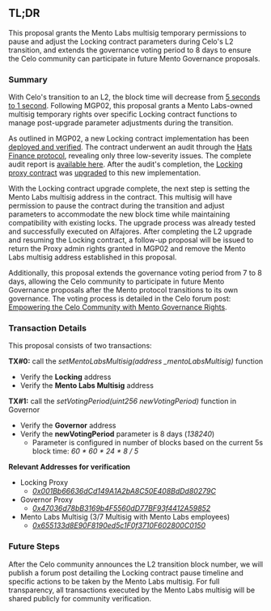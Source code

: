 ## TL;DR

This proposal grants the Mento Labs multisig temporary permissions to pause and adjust the Locking contract parameters during Celo's L2 transition, and extends the governance voting period to 8 days to ensure the Celo community can participate in future Mento Governance proposals.

### Summary

With Celo's transition to an L2, the block time will decrease from [5 seconds to 1 second](https://docs.celo.org/cel2/whats-changed/l1-l2#blocks). Following MGP02, this proposal grants a Mento Labs-owned multisig temporary rights over specific Locking contract functions to manage post-upgrade parameter adjustments during the transition.

As outlined in MGP02, a new Locking contract implementation has been [deployed and verified](https://celoscan.io/address/0x5a2c50efa0f63f0f97da9f002fefef3f64ed7d46). The contract underwent an audit through the [Hats Finance protocol](https://app.hats.finance/audit-competitions/mento-0x2a1b9b1f6fa7c2e73815a7dff0e1688767382694/scope), revealing only three low-severity issues. The complete audit report is [available here](https://github.com/hats-finance/Mento-0x2a1b9b1f6fa7c2e73815a7dff0e1688767382694/blob/report-update-20250214T181014271Z/report.md). After the audit's completion, the [Locking proxy contract](https://celoscan.io/address/0x001Bb66636dCd149A1A2bA8C50E408BdDd80279C) was [upgraded](https://celoscan.io/tx/0x6f1e05b4882b9965e995785605893fa84734a2d6da7c5da254b48e87a4673689#eventlog#445) to this new implementation.

With the Locking contract upgrade complete, the next step is setting the Mento Labs multisig address in the contract. This multisig will have permission to pause the contract during the transition and adjust parameters to accommodate the new block time while maintaining compatibility with existing locks. The upgrade process was already tested and successfully executed on Alfajores. After completing the L2 upgrade and resuming the Locking contract, a follow-up proposal will be issued to return the Proxy admin rights granted in MGP02 and remove the Mento Labs multisig address established in this proposal.

Additionally, this proposal extends the governance voting period from 7 to 8 days, allowing the Celo community to participate in future Mento Governance proposals after the Mento protocol transitions to its own governance. The voting process is detailed in the Celo forum post: [Empowering the Celo Community with Mento Governance Rights](https://forum.celo.org/t/empowering-the-celo-community-with-mento-governance-rights/10122).

### Transaction Details

This proposal consists of two transactions:

**TX#0:** call the _setMentoLabsMultisig(address \_mentoLabsMultisig)_ function

- Verify the **Locking** address
- Verify the **Mento Labs Multisig** address

**TX#1:** call the _setVotingPeriod(uint256 newVotingPeriod)_ function in Governor

- Verify the **Governor** address
- Verify the **newVotingPeriod** parameter is 8 days (_138240_)
  - Parameter is configured in number of blocks based on the current 5s block time:
    _60 * 60 * 24 \* 8 / 5_

**Relevant Addresses for verification**

- Locking Proxy
  - [_0x001Bb66636dCd149A1A2bA8C50E408BdDd80279C_](https://celoscan.io/address/0x001Bb66636dCd149A1A2bA8C50E408BdDd80279C)
- Governor Proxy
  - [_0x47036d78bB3169b4F5560dD77BF93f4412A59852_](https://celoscan.io/address/0x47036d78bB3169b4F5560dD77BF93f4412A59852)
- Mento Labs Multisig (3/7 Multisig with Mento Labs employees)
  - [_0x655133d8E90F8190ed5c1F0f3710F602800C0150_](https://celoscan.io/address/0x655133d8E90F8190ed5c1F0f3710F602800C0150)

### Future Steps

After the Celo community announces the L2 transition block number, we will publish a forum post detailing the Locking contract pause timeline and specific actions to be taken by the Mento Labs multisig. For full transparency, all transactions executed by the Mento Labs multisig will be shared publicly for community verification.
